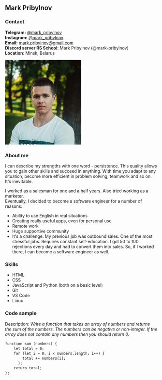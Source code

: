 ## Mark Pribylnov

### Contact  
**Telegram:** [@mark_pribylnov](https://t.me/mark_pribylnov)  
**Instagram:** [@mark_pribylnov](https://instagram.com/mark_pribylnov)    
**Email:** mark.pribylnov@gmail.com  
**Discord server RS School:** Mark Pribylnov (@mark-pribylnov)  
**Location**: Minsk, Belarus

![Photo](./assets/img/photo.jpeg)

### About me  
I can describe my strengths with one word - persistence.
This quality allows you to gain other skills and succeed in anything. With time you adapt to any situation, become more efficient in problem solving, teamwork and so on. It's inevitable.

I worked as a salesman for one and a half years. Also tried working as a marketer.  
Eventually, I decided to become a software engineer for a number of reasons:
- Ability to use English in real situations
- Creating really useful apps, even for personal use
- Remote work
- Huge supportive community
- It's a challenge. My previous job was outbound sales. One of the most stressful jobs. Requires constant self-education. I got 50 to 100 rejections every day and had to convert them into sales. So, if I worked there, I can become a software engineer as well.

### Skills  
- HTML
- CSS
- JavaScript and Python (both on a basic level)
- Git
- VS Code
- Linux

### Code sample  
Description:
*Write a function that takes an array of numbers and returns the sum of the numbers. The numbers can be negative or non-integer. If the array does not contain any numbers then you should return 0.*  
```
function sum (numbers) {
    let total = 0;
    for (let i = 0; i < numbers.length; i++) {
        total += numbers[i];
      };
    return total;
};
```
